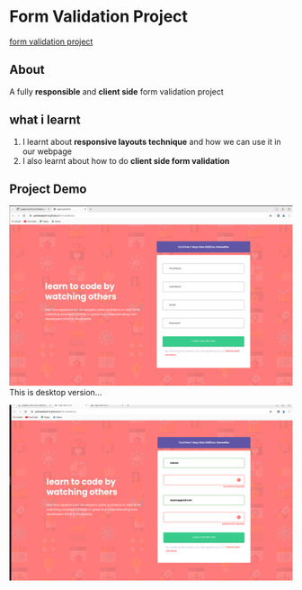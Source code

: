 # Form Validation Project
[form validation project](https://pathakaakash19.github.io/form-validation/)

## About
 A fully **responsible** and **client side** form validation project

## what i learnt
 1. I learnt about **responsive layouts technique** and how we can use it in our webpage
 2. I also learnt about how to do **client side form validation**

## Project Demo

![form](./images/Screenshot%20from%202024-01-26%2000-53-22.png)
This is desktop version...  



![form error](./images/Screenshot%20from%202024-01-26%2002-58-21.png)
